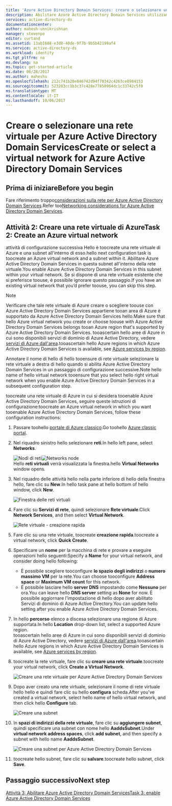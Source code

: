 ```yaml
---
title: 'Azure Active Directory Domain Services: creare o selezionare una rete virtuale | Microsoft Docs'
description: Abilitare Azure Active Directory Domain Services utilizzando hello portale di Azure classico
services: active-directory-ds
documentationcenter: 
author: mahesh-unnikrishnan
manager: stevenpo
editor: curtand
ms.assetid: 13ab1608-e3d8-40de-9f7b-9b5b42199af4
ms.service: active-directory-ds
ms.workload: identity
ms.tgt_pltfrm: na
ms.devlang: na
ms.topic: get-started-article
ms.date: 06/28/2017
ms.author: maheshu
ms.openlocfilehash: 212c741b20e846742d94f70342c4263ce8984153
ms.sourcegitcommit: 523283cc1b3c37c428e77850964dc1c33742c5f0
ms.translationtype: MT
ms.contentlocale: it-IT
ms.lasthandoff: 10/06/2017
---
```

# <a name="create-or-select-a-virtual-network-for-azure-active-directory-domain-services"></a><span data-ttu-id="4e126-103">Creare o selezionare una rete virtuale per Azure Active Directory Domain Services</span><span class="sxs-lookup"><span data-stu-id="4e126-103">Create or select a virtual network for Azure Active Directory Domain Services</span></span>
## <a name="before-you-begin"></a><span data-ttu-id="4e126-104">Prima di iniziare</span><span class="sxs-lookup"><span data-stu-id="4e126-104">Before you begin</span></span>
<span data-ttu-id="4e126-105">Fare riferimento troppo[considerazioni sulla rete per Azure Active Directory Domain Services](active-directory-ds-networking.md).</span><span class="sxs-lookup"><span data-stu-id="4e126-105">Refer too[Networking considerations for Azure Active Directory Domain Services](active-directory-ds-networking.md).</span></span>

## <a name="task-2-create-an-azure-virtual-network"></a><span data-ttu-id="4e126-106">Attività 2: Creare una rete virtuale di Azure</span><span class="sxs-lookup"><span data-stu-id="4e126-106">Task 2: Create an Azure virtual network</span></span>
<span data-ttu-id="4e126-107">attività di configurazione successiva Hello è toocreate una rete virtuale di Azure e una subnet all'interno di esso.</span><span class="sxs-lookup"><span data-stu-id="4e126-107">hello next configuration task is toocreate an Azure virtual network and a subnet within it.</span></span> <span data-ttu-id="4e126-108">Abilitare Azure Active Directory Domain Services in questa subnet all'interno della rete virtuale.</span><span class="sxs-lookup"><span data-stu-id="4e126-108">You enable Azure Active Directory Domain Services in this subnet within your virtual network.</span></span> <span data-ttu-id="4e126-109">Se si dispone di una rete virtuale esistente che si preferisce toouse, è possibile ignorare questo passaggio.</span><span class="sxs-lookup"><span data-stu-id="4e126-109">If you have an existing virtual network that you’d prefer toouse, you can skip this step.</span></span>

> [!NOTE]
> <span data-ttu-id="4e126-110">Verificare che tale rete virtuale di Azure creare o scegliere toouse con Azure Active Directory Domain Services appartiene tooan area di Azure è supportato da Azure Active Directory Domain Services hello.</span><span class="sxs-lookup"><span data-stu-id="4e126-110">Make sure that hello Azure virtual network you create or choose toouse with Azure Active Directory Domain Services belongs tooan Azure region that's supported by Azure Active Directory Domain Services.</span></span> <span data-ttu-id="4e126-111">tooascertain hello aree di Azure in cui sono disponibili servizi di dominio di Azure Active Directory, vedere [servizi di Azure dall'area](https://azure.microsoft.com/regions/#services/).</span><span class="sxs-lookup"><span data-stu-id="4e126-111">tooascertain hello Azure regions in which Azure Active Directory Domain Services is available, see [Azure services by region](https://azure.microsoft.com/regions/#services/).</span></span>
>
><span data-ttu-id="4e126-112">Annotare il nome di hello di hello tooensure di rete virtuale selezionare la rete virtuale a destra di hello quando si abilita Azure Active Directory Domain Services in un passaggio di configurazione successive.</span><span class="sxs-lookup"><span data-stu-id="4e126-112">Note hello name of hello virtual network tooensure that you select hello right virtual network when you enable Azure Active Directory Domain Services in a subsequent configuration step.</span></span>


<span data-ttu-id="4e126-113">toocreate una rete virtuale di Azure in cui si desidera tooenable Azure Active Directory Domain Services, seguire queste istruzioni di configurazione:</span><span class="sxs-lookup"><span data-stu-id="4e126-113">toocreate an Azure virtual network in which you want tooenable Azure Active Directory Domain Services, follow these configuration instructions:</span></span>

1. <span data-ttu-id="4e126-114">Passare toohello [portale di Azure classico](https://manage.windowsazure.com).</span><span class="sxs-lookup"><span data-stu-id="4e126-114">Go toohello [Azure classic portal](https://manage.windowsazure.com).</span></span>
2. <span data-ttu-id="4e126-115">Nel riquadro sinistro hello selezionare **reti**.</span><span class="sxs-lookup"><span data-stu-id="4e126-115">In hello left pane, select **Networks**.</span></span>

    <span data-ttu-id="4e126-116">![Nodi di reti](./media/active-directory-domain-services-getting-started/networks-node.png)</span><span class="sxs-lookup"><span data-stu-id="4e126-116">![Networks node](./media/active-directory-domain-services-getting-started/networks-node.png)</span></span>  
    <span data-ttu-id="4e126-117">Hello **reti virtuali** verrà visualizzata la finestra.</span><span class="sxs-lookup"><span data-stu-id="4e126-117">hello **Virtual Networks** window opens.</span></span>
3. <span data-ttu-id="4e126-118">Nel riquadro delle attività hello nella parte inferiore di hello della finestra hello, fare clic su **New**.</span><span class="sxs-lookup"><span data-stu-id="4e126-118">In hello task pane at hello bottom of hello window, click **New**.</span></span>

    ![Finestra delle reti virtuali](./media/active-directory-domain-services-getting-started/virtual-networks.png)
4. <span data-ttu-id="4e126-120">Fare clic su **Servizi di rete**, quindi selezionare **Rete virtuale**.</span><span class="sxs-lookup"><span data-stu-id="4e126-120">Click **Network Services**, and then select **Virtual Network**.</span></span>

    ![Rete virtuale - creazione rapida](./media/active-directory-domain-services-getting-started/virtual-network-quickcreate.png)
5. <span data-ttu-id="4e126-122">Fare clic su una rete virtuale, toocreate **creazione rapida**.</span><span class="sxs-lookup"><span data-stu-id="4e126-122">toocreate a virtual network, click **Quick Create**.</span></span>

6. <span data-ttu-id="4e126-123">Specificare un **nome** per la macchina di rete e provare a eseguire operazioni hello seguenti:</span><span class="sxs-lookup"><span data-stu-id="4e126-123">Specify a **Name** for your virtual network, and consider doing hello following:</span></span>
    * <span data-ttu-id="4e126-124">È possibile scegliere tooconfigure **lo spazio degli indirizzi** o **numero massimo VM** per la rete.</span><span class="sxs-lookup"><span data-stu-id="4e126-124">You can choose tooconfigure **Address space** or **Maximum VM count** for this network.</span></span>
    * <span data-ttu-id="4e126-125">È possibile lasciare hello **server DNS** impostando come **Nessuno** per ora.</span><span class="sxs-lookup"><span data-stu-id="4e126-125">You can leave hello **DNS server** setting as **None** for now.</span></span> <span data-ttu-id="4e126-126">È possibile aggiornare l'impostazione di hello dopo aver abilitato Servizi di dominio di Azure Active Directory.</span><span class="sxs-lookup"><span data-stu-id="4e126-126">You can update hello setting after you enable Azure Active Directory Domain Services.</span></span>
7. <span data-ttu-id="4e126-127">In hello **percorso** elenco a discesa selezionare una regione di Azure supportata.</span><span class="sxs-lookup"><span data-stu-id="4e126-127">In hello **Location** drop-down list, select a supported Azure region.</span></span>  
    <span data-ttu-id="4e126-128">tooascertain hello aree di Azure in cui sono disponibili servizi di dominio di Azure Active Directory, vedere [servizi di Azure dall'area](https://azure.microsoft.com/regions/#services/).</span><span class="sxs-lookup"><span data-stu-id="4e126-128">tooascertain hello Azure regions in which Azure Active Directory Domain Services is available, see [Azure services by region](https://azure.microsoft.com/regions/#services/).</span></span>
8. <span data-ttu-id="4e126-129">toocreate la rete virtuale, fare clic su **creare una rete virtuale**.</span><span class="sxs-lookup"><span data-stu-id="4e126-129">toocreate your virtual network, click **Create a Virtual Network**.</span></span>

    ![Creare una rete virtuale per Azure Active Directory Domain Services](./media/active-directory-domain-services-getting-started/create-vnet.png)
9. <span data-ttu-id="4e126-131">Dopo aver creato una rete virtuale, selezionare il nome di rete virtuale hello hello e quindi fare clic su hello **configura** scheda.</span><span class="sxs-lookup"><span data-stu-id="4e126-131">After you've created a virtual network, select hello name of hello virtual network, and then click hello **Configure** tab.</span></span>

    ![Creare una subnet](./media/active-directory-domain-services-getting-started/create-vnet-properties.png)
10. <span data-ttu-id="4e126-133">In **spazi di indirizzi della rete virtuale**, fare clic su **aggiungere subnet**, quindi specificare una subnet con nome hello **AaddsSubnet**.</span><span class="sxs-lookup"><span data-stu-id="4e126-133">Under **virtual network address spaces**, click **add subnet**, and then specify a subnet with hello name **AaddsSubnet**.</span></span>

    ![Creare una subnet per Azure Active Directory Domain Services](./media/active-directory-domain-services-getting-started/create-vnet-add-subnet.png)

11. <span data-ttu-id="4e126-135">toocreate hello subnet, fare clic su **salvare**.</span><span class="sxs-lookup"><span data-stu-id="4e126-135">toocreate hello subnet, click **Save**.</span></span>


## <a name="next-step"></a><span data-ttu-id="4e126-136">Passaggio successivo</span><span class="sxs-lookup"><span data-stu-id="4e126-136">Next step</span></span>
[<span data-ttu-id="4e126-137">Attività 3: Abilitare Azure Active Directory Domain Services</span><span class="sxs-lookup"><span data-stu-id="4e126-137">Task 3: enable Azure Active Directory Domain Services</span></span>](active-directory-ds-getting-started-enableaadds.md)
